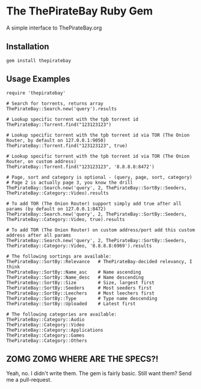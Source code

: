 The ThePirateBay Ruby Gem
====================
A simple interface to ThePirateBay.org

Installation
------------
    gem install thepiratebay


Usage Examples
--------------
    require 'thepiratebay'

    # Search for torrents, returns array
    ThePirateBay::Search.new('query').results

    # Lookup specific torrent with the tpb torrent id
    ThePirateBay::Torrent.find("123123123")

    # Lookup specific torrent with the tpb torrent id via TOR (The Onion Router, by default on 127.0.0.1:9050)
    ThePirateBay::Torrent.find("123123123", true)

    # Lookup specific torrent with the tpb torrent id via TOR (The Onion Router, on custom address)
    ThePirateBay::Torrent.find("123123123", '8.8.8.8:8472')

    # Page, sort and category is optional - (query, page, sort, category)
    # Page 2 is actually page 3, you know the drill
    ThePirateBay::Search.new('query', 2, ThePirateBay::SortBy::Seeders, ThePirateBay::Category::Video).results

    # To add TOR (The Onion Router) support simply add true after all params (by default on 127.0.0.1:8472)
    ThePirateBay::Search.new('query', 2, ThePirateBay::SortBy::Seeders, ThePirateBay::Category::Video, true).results

    # To add TOR (The Onion Router) on custom address/port add this custom address after all params
    ThePirateBay::Search.new('query', 2, ThePirateBay::SortBy::Seeders, ThePirateBay::Category::Video, '8.8.8.8:6969').results

    # The following sortings are available:
    ThePirateBay::SortBy::Relevance   # ThePirateBay-decided relevancy, I think
    ThePirateBay::SortBy::Name_asc    # Name ascending
    ThePirateBay::SortBy::Name_desc   # Name descending
    ThePirateBay::SortBy::Size        # Size, largest first
    ThePirateBay::SortBy::Seeders     # Most seeders first
    ThePirateBay::SortBy::Leechers    # Most leechers first
    ThePirateBay::SortBy::Type        # Type name descending
    ThePirateBay::SortBy::Uploaded    # Latest first

    # The following categories are available:
    ThePirateBay::Category::Audio
    ThePirateBay::Category::Video
    ThePirateBay::Category::Applications
    ThePirateBay::Category::Games
    ThePirateBay::Category::Others

ZOMG ZOMG WHERE ARE THE SPECS?!
-------------------------------
Yeah, no. I didn't write them.
The gem is fairly basic.
Still want them? Send me a pull-request.
